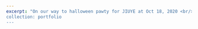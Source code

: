 ```yaml
---
excerpt: "On our way to halloween pawty for JIUYE at Oct 18, 2020 <br/><img src='/images/jiuye/Image from iOS (2).jpg' width='400' style='float:left'>
collection: portfolio
---
```


<!-- excerpt:: <img src='/images/jiuye/Facetune_18-10-2020-17-24-51.JPG' width='400' style='float:right'>
excerpt: <img src='/images/jiuye/Image from iOS (3).jpg' width='400' style='float:middle'> -->
